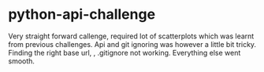 # python-api-challenge
Very straight forward callenge, required lot of scatterplots which was learnt from previous challenges. 
Api and git ignoring was however a little bit tricky. Finding the right base url, , .gitignore not working. 
Everything else went smooth. 
